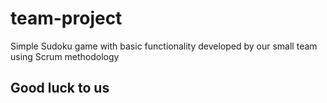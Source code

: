 # team-project

Simple Sudoku game with basic functionality developed by our small team using Scrum methodology

## Good luck to us
